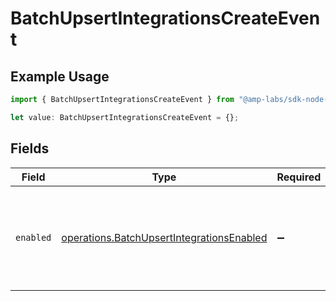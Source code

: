 # BatchUpsertIntegrationsCreateEvent

## Example Usage

```typescript
import { BatchUpsertIntegrationsCreateEvent } from "@amp-labs/sdk-node-platform/models/operations";

let value: BatchUpsertIntegrationsCreateEvent = {};
```

## Fields

| Field                                                                                                  | Type                                                                                                   | Required                                                                                               | Description                                                                                            |
| ------------------------------------------------------------------------------------------------------ | ------------------------------------------------------------------------------------------------------ | ------------------------------------------------------------------------------------------------------ | ------------------------------------------------------------------------------------------------------ |
| `enabled`                                                                                              | [operations.BatchUpsertIntegrationsEnabled](../../models/operations/batchupsertintegrationsenabled.md) | :heavy_minus_sign:                                                                                     | If always, the integration will subscribe to create events by default.                                 |